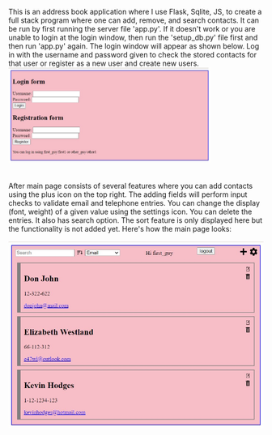 
This is an address book application where I use Flask, Sqlite, JS, to create a full stack program where one can add, remove, and search contacts. It can be run by first running the server file 'app.py'. If it doesn't work or you are unable to login at the login window, then run the 'setup_db.py' file first and then run 'app.py' again. The login window will appear as shown below. Log in with the username and password given to check the stored contacts for that user or register as a new user and create new users.
</br>
<img src="address_book/static/login.jpg" width="400px" alt="login window">  
</br>
</br>
After main page consists of several features where you can add contacts using the plus icon on the top right. The adding fields will perform input checks to validate email and telephone entries. You can change the display (font, weight) of a given value using the settings icon. You can delete the entries. It also has search option. The sort feature is only displayed here but the functionality is not added yet. Here's how the main page looks:  
</br>
<img src="address_book/static/main_page.jpg" width="800px" alt="login window">
